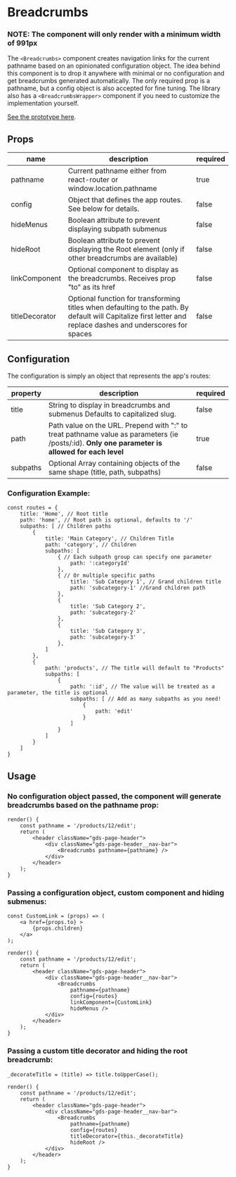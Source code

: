 # Breadcrumbs

### **NOTE**: The component will only render with a minimum width of **991px**

The `<Breadcrumbs>` component creates navigation links for the current pathname based on an opinionated configuration object. The idea behind this component is to drop it anywhere with minimal or no configuration and get breadcrumbs generated automatically. The only required prop is a pathname, but a config object is also accepted for fine tuning. The library also has a `<BreadcrumbsWrapper>` component if you need to customize the implementation yourself.

[See the prototype here](https://ds.gumgum.com/stable/).

## Props

| name           | description                                                                                                                                                  | required |
| -------------- | ------------------------------------------------------------------------------------------------------------------------------------------------------------ | -------- |
| pathname       | Current pathname either from react-router or window.location.pathname                                                                                        | true     |
| config         | Object that defines the app routes. See below for details.                                                                                                   | false    |
| hideMenus      | Boolean attribute to prevent displaying subpath submenus                                                                                                     | false    |
| hideRoot       | Boolean attribute to prevent displaying the Root element (only if other breadcrumbs are available)                                                           | false    |
| linkComponent  | Optional component to display as the breadcrumbs. Receives prop "to" as its href                                                                             | false    |
| titleDecorator | Optional function for transforming titles when defaulting to the path. By default will Capitalize first letter and replace dashes and underscores for spaces | false    |

## Configuration

The configuration is simply an object that represents the app's routes:

| property | description                                                                                                                                     | required |
| -------- | ----------------------------------------------------------------------------------------------------------------------------------------------- | -------- |
| title    | String to display in breadcrumbs and submenus Defaults to capitalized slug.                                                                     | false    |
| path     | Path value on the URL. Prepend with ":" to treat pathname value as parameters (ie /posts/:id). **Only one parameter is allowed for each level** | true     |
| subpaths | Optional Array containing objects of the same shape (title, path, subpaths)                                                                     | false    |

### Configuration Example:

```
const routes = {
    title: 'Home', // Root title
    path: 'home', // Root path is optional, defaults to '/'
    subpaths: [ // Children paths
        {
            title: 'Main Category', // Children Title
            path: 'category', // Children
            subpaths: [
                { // Each subpath group can specify one parameter
                    path: ':categoryId'
                },
                { // Or multiple specific paths
                    title: 'Sub Category 1', // Grand children title
                    path: 'subcategory-1' //Grand children path
                },
                {
                    title: 'Sub Category 2',
                    path: 'subcategory-2'
                },
                {
                    title: 'Sub Category 3',
                    path: 'subcategory-3'
                },
            ]
        },
        {
            path: 'products', // The title will default to "Products"
            subpaths: [
                {
                    path: ':id', // The value will be treated as a parameter, the title is optional
                    subpaths: [ // Add as many subpaths as you need!
                        {
                            path: 'edit'
                        }
                    ]
                }
            ]
        }
    ]
}
```

## Usage

### No configuration object passed, the component will generate breadcrumbs based on the pathname prop:

```
render() {
    const pathname = '/products/12/edit';
    return (
        <header className="gds-page-header">
            <div className="gds-page-header__nav-bar">
                <Breadcrumbs pathname={pathname} />
            </div>
        </header>
    );
}
```

### Passing a configuration object, custom component and hiding submenus:

```
const CustomLink = (props) => (
    <a href={props.to} >
        {props.children}
    </a>
);

render() {
    const pathname = '/products/12/edit';
    return (
        <header className="gds-page-header">
            <div className="gds-page-header__nav-bar">
                <Breadcrumbs
                    pathname={pathname}
                    config={routes}
                    linkComponent={CustomLink}
                    hideMenus />
            </div>
        </header>
    );
}
```

### Passing a custom title decorator and hiding the root breadcrumb:

```
_decorateTitle = (title) => title.toUpperCase();

render() {
    const pathname = '/products/12/edit';
    return (
        <header className="gds-page-header">
            <div className="gds-page-header__nav-bar">
                <Breadcrumbs
                    pathname={pathname}
                    config={routes}
                    titleDecorator={this._decorateTitle}
                    hideRoot />
            </div>
        </header>
    );
}
```
